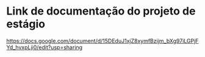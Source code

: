 # Link de documentação do projeto de estágio

https://docs.google.com/document/d/15DEduJ1xjZ8xymfBzijm_bXg97iLGPjFYd_hvxpLji0/edit?usp=sharing 